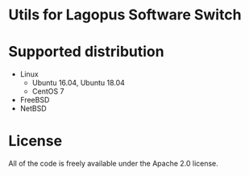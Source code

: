 Utils for Lagopus Software Switch
==========================

Supported distribution
===============================
- Linux
  - Ubuntu 16.04, Ubuntu 18.04
  - CentOS 7
- FreeBSD
- NetBSD

License
==========================
All of the code is freely available under the Apache 2.0 license.
